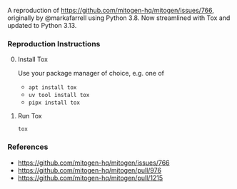 A reproduction of https://github.com/mitogen-hq/mitogen/issues/766, originally
by @markafarrell using Python 3.8. Now streamlined with Tox and updated to
Python 3.13.


### Reproduction Instructions

0. Install Tox

   Use your package manager of choice, e.g. one of

   - `apt install tox`
   - `uv tool install tox`
   - `pipx install tox`

1. Run Tox

   `tox`


### References

- https://github.com/mitogen-hq/mitogen/issues/766
- https://github.com/mitogen-hq/mitogen/pull/976
- https://github.com/mitogen-hq/mitogen/pull/1215
